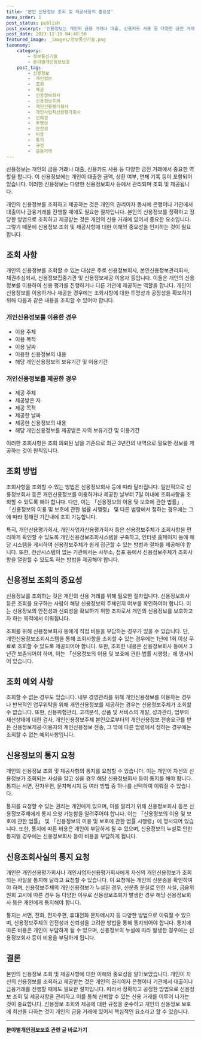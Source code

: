 ```yaml
---
title: '본인 신용정보 조회 및 제공사항의 중요성'
menu_order: 1
post_status: publish
post_excerpt: '신용정보는 개인의 금융 거래나 대출, 신용카드 사용 등 다양한 금전 거래에서 중요한 역할을 합니다. 이 신용정보에는 개인이 대출한 금액, 상환 여부, 연체 기록 등이 포함되어 있습니다. 이러한 신용정보는 다양한 신용정보회사 등에서 관리되며 조회 및 제공됩니다.'
post_date: 2023-12-19 04:48:50
featured_image: _images/정보통신기술.png
taxonomy:
    category:
        - 정보통신기술
        - 분야별개인정보보호
    post_tag:
        - 신용정보
        -  개인정보
        -  조회
        -  제공
        -  신용정보회사
        -  신용정보주체
        -  개인신용평가회사
        -  개인사업자신용평가회사
        -  신뢰성
        -  투명성
        -  안전성
        -  비용
        -  통지
        -  규정
        -  금융거래
---
```



신용정보는 개인의 금융 거래나 대출, 신용카드 사용 등 다양한 금전 거래에서 중요한 역할을 합니다. 이 신용정보에는 개인이 대출한 금액, 상환 여부, 연체 기록 등이 포함되어 있습니다. 이러한 신용정보는 다양한 신용정보회사 등에서 관리되며 조회 및 제공됩니다.

개인의 신용정보를 조회하고 제공하는 것은 개인의 권리이자 동시에 은행이나 기관에서 대출이나 금융거래를 진행할 때에도 필요한 절차입니다. 본인의 신용정보를 정확하고 정당한 방법으로 조회하고 제공받는 것은 개인의 신용 거래에 있어서 중요한 요소입니다. 그렇기 때문에 신용정보 조회 및 제공사항에 대한 이해와 중요성을 인지하는 것이 필요합니다.

## 조회 사항

개인의 신용정보를 조회할 수 있는 대상은 주로 신용정보회사, 본인신용정보관리회사, 채권추심회사, 신용정보집중기관 및 신용정보제공·이용자 등입니다. 이들은 개인의 신용정보를 이용하여 신용 평가를 진행하거나 다른 기관에 제공하는 역할을 합니다. 개인이 신용정보를 이용하거나 제공한 경우에는 조회사항에 대한 투명성과 공정성을 확보하기 위해 다음과 같은 내용을 조회할 수 있어야 합니다.

### 개인신용정보를 이용한 경우
- 이용 주체
- 이용 목적
- 이용 날짜
- 이용한 신용정보의 내용
- 해당 개인신용정보의 보유기간 및 이용기간

### 개인신용정보를 제공한 경우
- 제공 주체
- 제공받은 자
- 제공 목적
- 제공한 날짜
- 제공한 신용정보의 내용
- 해당 개인신용정보를 제공받은 자의 보유기간 및 이용기간

이러한 조회사항은 조회 의뢰된 날을 기준으로 최근 3년간의 내역으로 필요한 정보를 제공하는 것이 원칙입니다.

## 조회 방법

조회사항을 조회할 수 있는 방법은 신용정보회사 등에 따라 달라집니다. 일반적으로 신용정보회사 등은 개인신용정보를 이용하거나 제공한 날부터 7일 이내에 조회사항을 조회할 수 있도록 해야 합니다. 다만, 이는 「신용정보의 이용 및 보호에 관한 법률」, 「신용정보의 이용 및 보호에 관한 법률 시행령」 및 다른 법령에서 정하는 경우에는 그에 따라 정해진 기간내에 조회 가능합니다.

특히, 개인신용평가회사, 개인사업자신용평가회사 등은 신용정보주체가 조회사항을 편리하게 확인할 수 있도록 개인신용정보조회시스템을 구축하고, 인터넷 홈페이지 등에 해당 시스템을 게시하여 신용정보주체가 쉽게 접근할 수 있는 방법과 절차를 제공해야 합니다. 또한, 전산시스템이 없는 기관에서는 사무소, 점포 등에서 신용정보주체가 조회사항을 열람할 수 있도록 하는 방법을 제공해야 합니다.

## 신용정보 조회의 중요성

신용정보를 조회하는 것은 개인의 신용 거래를 위해 필요한 절차입니다. 신용정보회사 등은 조회를 요구하는 사람이 해당 신용정보의 주체인지 여부를 확인하여야 합니다. 이는 신용정보의 안전성과 신뢰성을 확보하기 위한 조치로서 개인의 신용정보를 보호하고자 하는 목적에서 이뤄집니다.

조회를 위해 신용정보회사 등에게 직접 비용을 부담하는 경우가 있을 수 있습니다. 단, 개인신용정보조회시스템을 통해 조회사항을 조회할 수 있는 경우에는 1년에 1회 이상 무료로 조회할 수 있도록 제공되어야 합니다. 또한, 조회한 내용은 신용정보회사 등에서 3년간 보존되어야 하며, 이는 「신용정보의 이용 및 보호에 관한 법률 시행령」에 명시되어 있습니다.

## 조회 예외 사항

조회할 수 없는 경우도 있습니다. 내부 경영관리를 위해 개인신용정보를 이용하는 경우나 반복적인 업무위탁을 위해 개인신용정보를 제공하는 경우는 신용정보주체가 조회할 수 없습니다. 또한, 신용위험관리, 고객분석, 상품 및 서비스의 개발, 성과관리, 업무의 재산상태에 대한 검사, 개인신용정보주체 본인으로부터의 개인신용정보 전송요구를 받은 신용정보제공·이용자의 개인신용정보 전송, 그 밖에 다른 법령에서 정하는 경우에는 조회할 수 없는 예외사항입니다.

## 신용정보의 통지 요청

개인의 신용정보 조회 및 제공사항의 통지를 요청할 수 있습니다. 이는 개인이 자신의 신용정보가 조회되는 사실을 알고 싶을 경우 해당 신용정보회사 등이 통지를 해야 합니다. 통지는 서면, 전자우편, 문자메시지 등 여러 방법 중 하나를 선택하여 이뤄질 수 있습니다.

통지를 요청할 수 있는 권리는 개인에게 있으며, 이를 알리기 위해 신용정보회사 등은 신용정보주체에게 통지 요청 가능함을 알려주어야 합니다. 이는 「신용정보의 이용 및 보호에 관한 법률」 및 「신용정보의 이용 및 보호에 관한 법률 시행령」에 명시되어 있습니다. 또한, 통지에 따른 비용은 개인이 부담하게 될 수 있으며, 신용정보의 누설로 인한 통지일 경우에는 신용정보회사 등이 비용을 부담하게 됩니다.

## 신용조회사실의 통지 요청

개인은 개인신용평가회사나 개인사업자신용평가회사에게 자신의 개인신용정보가 조회되는 사실을 통지해 달라고 요청할 수 있습니다. 이 요청에는 개인의 신분증을 확인하여야 하며, 신용정보주체의 개인신용정보가 누설된 경우, 신분증 분실로 인한 사실, 금융위원회 고시에 따른 경우 등 다양한 이유로 신용정보조회가 발생한 경우 해당 신용정보회사 등은 개인에게 통지해야 합니다.

통지는 서면, 전화, 전자우편, 휴대전화 문자메시지 등 다양한 방법으로 이뤄질 수 있으며, 신용정보주체의 안전성과 신뢰성을 고려한 방법을 통해 통지되어야 합니다. 통지에 따른 비용은 개인이 부담하게 될 수 있으며, 신용정보의 누설에 따라 발생한 경우에는 신용정보회사 등이 비용을 부담하게 됩니다.

## 결론

본인의 신용정보 조회 및 제공사항에 대한 이해와 중요성을 알아보았습니다. 개인이 자신의 신용정보를 조회하고 제공받는 것은 개인의 권리이자 은행이나 기관에서 대출이나 금융거래를 진행할 때에도 필요한 절차입니다. 따라서 정확하고 공정한 방법으로 신용정보 조회 및 제공사항을 관리하고 이를 통해 신뢰할 수 있는 신용 거래를 이루어 나가는 것이 중요합니다. 신용정보 조회와 제공에 대한 규정을 준수하고 개인의 신용정보 보호에 최선을 다하는 것이 개인의 금융 거래에 있어서 핵심적인 요소라고 할 수 있습니다.
<!-- wp:separator -->
<hr class="wp-block-separator has-alpha-channel-opacity"/>
<!-- /wp:separator -->

<!-- wp:group {"backgroundColor":"base","layout":{"type":"constrained"}} -->
<div class="wp-block-group has-base-background-color has-background"><!-- wp:paragraph {"align":"center","fontSize":"medium"} -->
<p class="has-text-align-center has-large-font-size"><strong>분야별개인정보보호 관련 글 바로가기</strong></p>
<!-- /wp:paragraph -->


<!-- wp:latest-posts
{"categories":[{"id":35135,"count":19,"description":"","link":"https://uknowlaw.com/category/%eb%b6%84%ec%95%bc%eb%b3%84%ea%b0%9c%ec%9d%b8%ec%a0%95%eb%b3%b4%eb%b3%b4%ed%98%b8/","name":"분야별개인정보보호","slug":"분야별개인정보보호","taxonomy":"category","parent":0,"meta":[],"_links":{"self":[{"href":"https://uknowlaw.com/wp-json/wp/v2/categories/35135"}],"collection":[{"href":"https://uknowlaw.com/wp-json/wp/v2/categories"}],"about":[{"href":"https://uknowlaw.com/wp-json/wp/v2/taxonomies/category"}],"wp:post_type":[{"href":"https://uknowlaw.com/wp-json/wp/v2/posts?categories=35135"}],"curies":[{"name":"wp","href":"https://api.w.org/{rel}","templated":true}]}}],"postsToShow":100,"excerptLength":28,"postLayout":"grid","columns":2,"featuredImageAlign":"left","featuredImageSizeSlug":"large","fontSize":"small"} /--></div>
<!-- /wp:group -->
